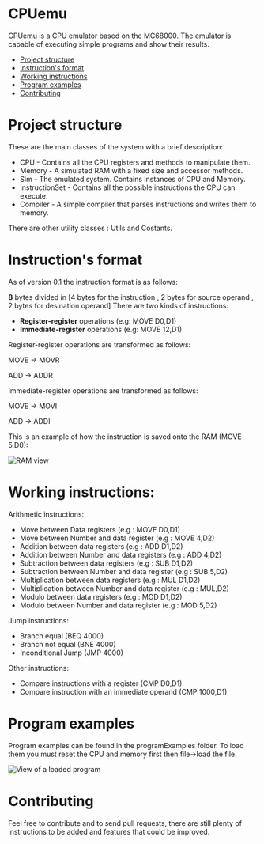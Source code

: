# CPUemu
CPUemu is a CPU emulator based on the MC68000. The emulator is capable of executing simple programs and show their results. 

* [Project structure](#project-structure)  
* [Instruction's format](#instructions-format)
* [Working instructions](#working-instructions)
* [Program examples](#program-examples)
* [Contributing](#contributing)

# Project structure

These are the main classes of the system with a brief description:

 - CPU - Contains all the CPU registers and methods to manipulate them.
 - Memory - A simulated RAM with a fixed size and accessor methods.
 - Sim - The emulated system. Contains instances of CPU and Memory.
 - InstructionSet - Contains all the possible instructions the CPU can execute.
 - Compiler - A simple compiler that parses instructions and writes them to memory.

There are other utility classes : Utils and Costants.

# Instruction's format

As of version 0.1 the instruction format is as follows:

**8** bytes divided in [4 bytes for the instruction , 2 bytes for source operand , 2 bytes for desination operand]
There are two kinds of instructions:

 - **Register-register** operations (e.g: MOVE D0,D1)
 - **Immediate-register** operations (e.g: MOVE 12,D1)

Register-register operations are transformed as follows:

MOVE -> MOVR

ADD -> ADDR

Immediate-register operations are transformed as follows:

MOVE -> MOVI

ADD -> ADDI

This is an example of how the instruction is saved onto the RAM (MOVE 5,D0): 

![RAM view](http://i.imgur.com/RHJT5GR.png)

# Working instructions:

Arithmetic instructions: 

* Move between Data registers       (e.g : MOVE D0,D1)
* Move between Number and data register (e.g : MOVE 4,D2)
* Addition between data registers   (e.g : ADD  D1,D2)
* Addition between Number and data registers (e.g : ADD 4,D2)
* Subtraction between data registers (e.g : SUB D1,D2)
* Subtraction between Number and data register (e.g : SUB 5,D2)
* Multiplication between data registers (e.g : MUL D1,D2)
* Multiplication between Number and data register (e.g : MUL,D2)
* Modulo between data registers (e.g : MOD D1,D2)
* Modulo between Number and data register (e.g : MOD 5,D2)

Jump instructions: 

* Branch equal (BEQ 4000)
* Branch not equal (BNE 4000)
* Inconditional Jump (JMP 4000)

Other instructions: 

* Compare instructions with a register (CMP D0,D1)
* Compare instruction with an immediate operand (CMP 1000,D1)

# Program examples

Program examples can be found in the programExamples folder. To load them you must reset the CPU and memory first then file->load the file.

![View of a loaded program](http://i.imgur.com/bAhXZgA.png)

# Contributing

Feel free to contribute and to send pull requests, there are still plenty of instructions to be added and features that could be improved.
